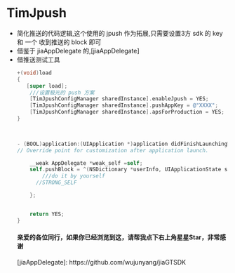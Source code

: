 <h1>TimJpush</h1>
<ul>
<li>简化推送的代码逻辑,这个使用的 jpush 作为拓展,只需要设置3方 sdk 的 key 和 一个 收到推送的 block 即可</li>
<li>借鉴于 jiaAppDelegate 的,[jiaAppDelegate]</li>
<li>借推送测试工具 <https://github.com/KnuffApp/Knuff></li>

````objectivec
+(void)load
{
   [super load];
    ///设置极光的 push 方案
    [TimJpushConfigManager sharedInstance].enableJpush = YES;
    [TimJpushConfigManager sharedInstance].pushAppKey = @"XXXX";
    [TimJpushConfigManager sharedInstance].apsForProduction = YES;
}

 

- (BOOL)application:(UIApplication *)application didFinishLaunchingWithOptions:(NSDictionary *)launchOptions {
// Override point for customization after application launch.

    __weak AppDelegate *weak_self =self;
    self.pushBlock = ^(NSDictionary *userInfo, UIApplicationState state){
        ///do it by yourself
      //STRONG_SELF

    };


    return YES;
}
````

<h4>亲爱的各位同行，如果你已经浏览到这，请帮我点下右上角星星Star，非常感谢</h4>
  [jiaAppDelegate]: https://github.com/wujunyang/jiaGTSDK
